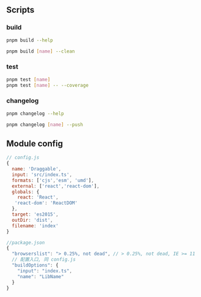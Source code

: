## Scripts

### build

```bash
pnpm build --help

pnpm build [name] --clean
```

### test

```bash
pnpm test [name]
pnpm test [name] -- --coverage
```

### changelog

```bash
pnpm changelog --help

pnpm changelog [name] --push
```

## Module config

```js
// config.js
{
  name: 'Draggable',
  input: 'src/index.ts',
  formats: ['cjs','esm', 'umd'],
  external: ['react','react-dom'],
  globals: {
    react: 'React',
   'react-dom': 'ReactDOM'
  },
  target: 'es2015',
  outDir: 'dist',
  filename: 'index'
}
```

```js
//package.json
{
  "browserslist": "> 0.25%, not dead", // > 0.25%, not dead, IE >= 11
  // 配置入口, 同 config.js
  "buildOptions": {
    "input": "index.ts",
    "name": "LibName"
  }
}
```
